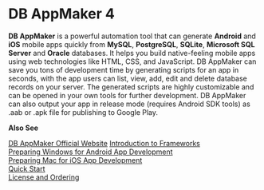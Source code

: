 # DB AppMaker 4

**DB AppMaker** is a powerful automation tool that can generate **Android** and **iOS** mobile apps quickly from **MySQL**, **PostgreSQL**, **SQLite**, **Microsoft SQL Server** and **Oracle** databases. It helps you build native-feeling mobile apps using web technologies like HTML, CSS, and JavaScript. DB AppMaker can save you tons of development time by generating scripts for an app in seconds, with the app users can list, view, add, edit and delete database records on your server. The generated scripts are highly customizable and can be opened in your own tools for further development. DB AppMaker can also output your app in release mode (requires Android SDK tools) as .aab or .apk file for publishing to Google Play.

**Also See**

[DB AppMaker Official Website](https://www.hkvstore.com) 
[Introduction to Frameworks](https://www.hkvstore.com/doc/frameworks.htm)  
[Preparing Windows for Android App Development](https://www.hkvstore.com/doc/sysprep.htm)  
[Preparing Mac for iOS App Development](https://www.hkvstore.com/doc/macprep.htm)  
[Quick Start](https://www.hkvstore.com/doc/quickstart.htm)  
[License and Ordering](https://www.hkvstore.com/doc/ordering.htm)
